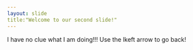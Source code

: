 ```yaml
---
layout: slide
title:"Welcome to our second slide!"
---
```

I have no clue what I am doing!!!
Use the lkeft arrow to go back!
